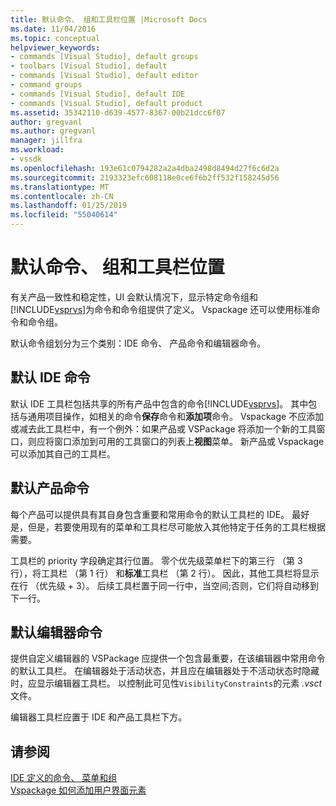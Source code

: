 ```yaml
---
title: 默认命令、 组和工具栏位置 |Microsoft Docs
ms.date: 11/04/2016
ms.topic: conceptual
helpviewer_keywords:
- commands [Visual Studio], default groups
- toolbars [Visual Studio], default
- commands [Visual Studio], default editor
- command groups
- commands [Visual Studio], default IDE
- commands [Visual Studio], default product
ms.assetid: 35342110-d639-4577-8367-00b21dcc6f07
author: gregvanl
ms.author: gregvanl
manager: jillfra
ms.workload:
- vssdk
ms.openlocfilehash: 193e61c0794282a2a4dba2498d8494d27f6c6d2a
ms.sourcegitcommit: 2193323efc608118e0ce6f6b2ff532f158245d56
ms.translationtype: MT
ms.contentlocale: zh-CN
ms.lasthandoff: 01/25/2019
ms.locfileid: "55040614"
---
```

# <a name="default-command-group-and-toolbar-placement"></a>默认命令、 组和工具栏位置
有关产品一致性和稳定性，UI 会默认情况下，显示特定命令组和[!INCLUDE[vsprvs](../../code-quality/includes/vsprvs_md.md)]为命令和命令组提供了定义。 Vspackage 还可以使用标准命令和命令组。  
  
 默认命令组划分为三个类别：IDE 命令、 产品命令和编辑器命令。  
  
## <a name="default-ide-commands"></a>默认 IDE 命令  
 默认 IDE 工具栏包括共享的所有产品中包含的命令[!INCLUDE[vsprvs](../../code-quality/includes/vsprvs_md.md)]。 其中包括与通用项目操作，如相关的命令**保存**命令和**添加项**命令。 Vspackage 不应添加或减去此工具栏中，有一个例外：如果产品或 VSPackage 将添加一个新的工具窗口，则应将窗口添加到可用的工具窗口的列表上**视图**菜单。 新产品或 Vspackage 可以添加其自己的工具栏。  
  
## <a name="default-product-commands"></a>默认产品命令  
 每个产品可以提供具有其自身包含重要和常用命令的默认工具栏的 IDE。 最好是，但是，若要使用现有的菜单和工具栏尽可能放入其他特定于任务的工具栏根据需要。  
  
 工具栏的 priority 字段确定其行位置。 零个优先级菜单栏下的第三行 （第 3 行），将工具栏 （第 1 行） 和**标准**工具栏 （第 2 行）。 因此，其他工具栏将显示在行 （优先级 + 3）。 后续工具栏置于同一行中，当空间;否则，它们将自动移到下一行。  
  
## <a name="default-editor-commands"></a>默认编辑器命令  
 提供自定义编辑器的 VSPackage 应提供一个包含最重要，在该编辑器中常用命令的默认工具栏。 在编辑器处于活动状态，并且应在编辑器处于不活动状态时隐藏时，应显示编辑器工具栏。 以控制此可见性`VisibilityConstraints`的元素 *.vsct*文件。  
  
 编辑器工具栏应置于 IDE 和产品工具栏下方。  
  
## <a name="see-also"></a>请参阅  
 [IDE 定义的命令、 菜单和组](../../extensibility/internals/ide-defined-commands-menus-and-groups.md)   
 [Vspackage 如何添加用户界面元素](../../extensibility/internals/how-vspackages-add-user-interface-elements.md)